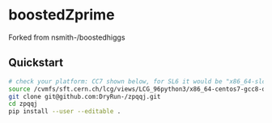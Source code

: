 # boostedZprime
Forked from nsmith-/boostedhiggs

## Quickstart
```bash
# check your platform: CC7 shown below, for SL6 it would be "x86_64-slc6-gcc8-opt"
source /cvmfs/sft.cern.ch/lcg/views/LCG_96python3/x86_64-centos7-gcc8-opt/setup.sh  # or .csh, etc.
git clone git@github.com:DryRun-/zpqqj.git
cd zpqqj
pip install --user --editable .
```
